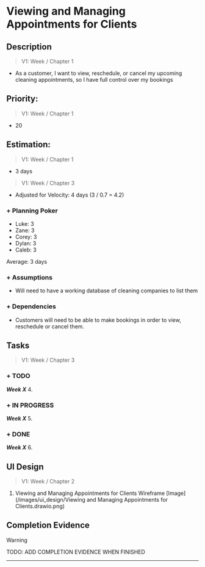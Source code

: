  # Viewing and Managing Appointments for Clients

## Description  
>   V1: Week / Chapter 1 
- As a customer, I want to view, reschedule, or cancel my upcoming cleaning appointments, so I have full control over my bookings
   
## Priority:  
>   V1: Week / Chapter 1 

- 20

## Estimation:  

>   V1: Week / Chapter 1
- 3 days

>   V1: Week / Chapter 3
- Adjusted for Velocity: 4 days (3 / 0.7 = 4.2)
  
### + Planning Poker  
  
- Luke: 3
- Zane: 3
- Corey: 3
- Dylan: 3
- Caleb: 3

Average: 3 days

### + Assumptions  

- Will need to have a working database of cleaning companies to list them 

### + Dependencies

- Customers will need to be able to make bookings in order to view, reschedule or cancel them. 

## Tasks  
>   V1: Week / Chapter 3

### + TODO
***Week X***
4. 
### + IN PROGRESS 
***Week X***
5. 
### + DONE
***Week X***
6. 

## UI Design  

>   V1: Week / Chapter 2
1. Viewing and Managing Appointments for Clients Wireframe [Image](/images/ui_design/Viewing and Managing Appointments for Clients.drawio.png)


## Completion Evidence 
> [!WARNING]
> TODO: ADD COMPLETION EVIDENCE WHEN FINISHED

---
